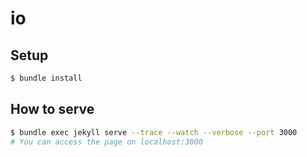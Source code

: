 # io

## Setup

```bash
$ bundle install
```

## How to serve

```bash
$ bundle exec jekyll serve --trace --watch --verbose --port 3000
# You can access the page on localhost:3000
```
